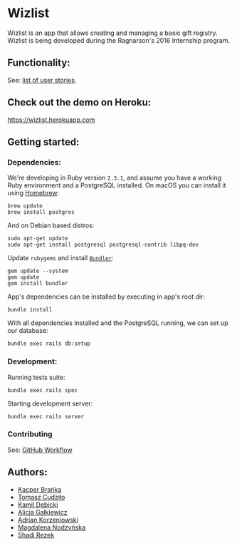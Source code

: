 # Wizlist

Wizlist is an app that allows creating and managing a basic gift registry.
Wizlist is being developed during the Ragnarson's 2016 Internship program.

## Functionality:

See: [list of user stories](doc/user_stories.md).

## Check out the demo on Heroku:

https://wizlist.herokuapp.com

## Getting started:

### Dependencies:

We're developing in Ruby version `2.3.1`, and assume you have a working Ruby
environment and a PostgreSQL installed. On macOS you can install it using
[Homebrew](http://brew.sh):

    brew update
    brew install postgres

And on Debian based distros:

    sudo apt-get update
    sudo apt-get install postgresql postgresql-contrib libpq-dev

Update `rubygems` and install [`Bundler`](http://bundler.io):

    gem update --system
    gem update
    gem install bundler

App's dependencies can be installed by executing in app's root dir:

    bundle install

With all dependencies installed and the PostgreSQL running, we can set up our
database:

    bundle exec rails db:setup

### Development:

Running tests suite:

    bundle exec rails spec

Starting development server:

    bundle exec rails server

### Contributing

See: [GitHub Workflow](doc/github_workflow.md)

## Authors:

* [Kacper Brańka](https://github.com/Kacper3331)
* [Tomasz Cudziło](https://github.com/student-tomasz)
* [Kamil Dębicki](https://github.com/kamil506)
* [Alicja Gałkiewicz](https://github.com/agalkiewicz)
* [Adrian Korzeniowski](https://github.com/Schocker)
* [Magdalena Nodzyńska](https://github.com/nodzy)
* [Shadi Rezek](https://github.com/shadrk)
